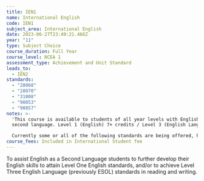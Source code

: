 ```yaml
---
title: IEN1
name: International English
code: IEN1
subject_area: International English
date: 2023-06-27T23:49:21.466Z
year: "11"
type: Subject Choice
course_duration: Full Year
course_level: NCEA 1
assessment_type: Achievement and Unit Standard
leads_to:
  - IEN2
standards:
  - "28068"
  - "28070"
  - "31008"
  - "90853"
  - "90857"
notes: >-
  'This course is available to students of all year levels with English as a
  second language. Level 1 (English) 7+ credits / Level 3 (English Language)'

  Currently some or all of the following standards are being offered, however changes to expiring standards in 2023 may result in the addition of alternative standards.
course_fees: Included in International Student fee
---
```

To assist English as a Second Language students to further develop their English skills to attain Level One English standards, and/or to achieve Level Three English Language (previously ESOL) standards in reading and writing.
